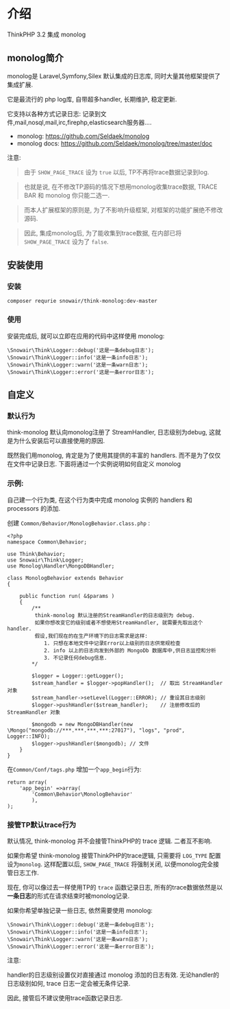 介绍
============

ThinkPHP 3.2 集成 monolog

monolog简介
----------

monolog是 Laravel,Symfony,Silex 默认集成的日志库, 同时大量其他框架提供了集成扩展. 

它是最流行的 php log库, 自带超多handler, 长期维护, 稳定更新. 

它支持以各种方式记录日志: 记录到文件,mail,nosql,mail,irc,firephp,elasticsearch服务器....

* monolog: <https://github.com/Seldaek/monolog>
* monolog docs: <https://github.com/Seldaek/monolog/tree/master/doc>

注意: 

> 由于 `SHOW_PAGE_TRACE` 设为 `true` 以后, TP不再将trace数据记录到log.

> 也就是说, 在不修改TP源码的情况下想用monolog收集trace数据, TRACE BAR 和 monolog 你只能二选一.
 
> 而本人扩展框架的原则是, 为了不影响升级框架, 对框架的功能扩展绝不修改源码.

> 因此, 集成monolog后, 为了能收集到trace数据, 在内部已将 `SHOW_PAGE_TRACE` 设为了 `false`.


安装使用
------

### 安装

```
composer requrie snowair/think-monolog:dev-master
```

### 使用

安装完成后, 就可以立即在应用的代码中这样使用 monolog:

```
\Snowair\Think\Logger::debug('这是一条debug日志');
\Snowair\Think\Logger::info('这是一条info日志');
\Snowair\Think\Logger::warn('这是一条warn日志');
\Snowair\Think\Logger::error('这是一条error日志');
```

自定义
-------

### 默认行为

think-monolog 默认向monolog注册了 StreamHandler, 日志级别为debug, 这就是为什么安装后可以直接使用的原因.

既然我们用monolog, 肯定是为了使用其提供的丰富的 handlers. 而不是为了仅仅在文件中记录日志. 下面将通过一个实例说明如何自定义 monolog


### 示例: 

自己建一个行为类, 在这个行为类中完成 monolog 实例的 handlers 和 processors 的添加.

创建 `Common/Behavior/MonologBehavior.class.php` :

```
<?php
namespace Common\Behavior;

use Think\Behavior;
use Snowair\Think\Logger;
use Monolog\Handler\MongoDBHandler;

class MonologBehavior extends Behavior
{

    public function run( &$params )
    {
        /**
         think-monolog 默认注册的StreamHandler的日志级别为 debug. 
         如果你想改变它的级别或者不想使用StreamHandler, 就需要先取出这个handler.
         假设,我们现在的在生产环境下的日志需求是这样:
            1. 只想在本地文件中记录Error以上级别的日志供常规检查
            2. info 以上的日志向发到外部的 MongoDb 数据库中,供日志监控和分析
            3. 不记录任何debug信息.
        */
        
        $logger = Logger::getLogger();
        $stream_handler = $logger->popHandler();  // 取出 StreamHandler 对象
        $stream_handler->setLevel(Logger::ERROR); // 重设其日志级别
        $logger->pushHandler($stream_handler);    // 注册修改后的StreamHandler 对象
        
        $mongodb = new MongoDBHandler(new \Mongo("mongodb://***.***.***.***:27017"), "logs", "prod", Logger::INFO);
        $logger->pushHandler($mongodb); // 文件
    }
}
```

在`Common/Conf/tags.php` 增加一个`app_begin`行为:

```
return array(
    'app_begin' =>array(
        'Common\Behavior\MonologBehavior'
        ),
);
```


### 接管TP默认trace行为

默认情况, think-monolog 并不会接管ThinkPHP的 trace 逻辑. 二者互不影响.

如果你希望 think-monolog 接管ThinkPHP的trace逻辑, 只需要将 `LOG_TYPE` 配置设为`monolog`.
这样配置以后, `SHOW_PAGE_TRACE` 将强制关闭, 以便monolog完全接管日志工作.

现在, 你可以像过去一样使用TP的 `trace` 函数记录日志, 所有的trace数据依然是以**一条日志**的形式在请求结束时被monolog记录. 

如果你希望单独记录一些日志, 依然需要使用 monolog:

```
\Snowair\Think\Logger::debug('这是一条debug日志');
\Snowair\Think\Logger::info('这是一条info日志');
\Snowair\Think\Logger::warn('这是一条warn日志');
\Snowair\Think\Logger::error('这是一条error日志');
```

注意: 

handler的日志级别设置仅对直接通过 monolog 添加的日志有效. 无论handler的日志级别如何, trace 日志一定会被无条件记录.
 
因此, 接管后不建议使用trace函数记录日志.
